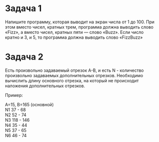 # Задача 1

Напишите программу, которая выводит на экран числа от 1 до 100. При этом вместо чисел, кратных трем, программа должна выводить слово «Fizz», а вместо чисел, кратных пяти — слово «Buzz». Если число кратно и 3, и 5, то программа должна выводить слово «FizzBuzz»

# Задача 2

Есть произвольно задаваемый отрезок А-В, и есть N - количество произвольно задаваемых дополнительных отрезков. Необходимо вычислить длину основного отрезка, на который не происходит наложения дополнительных отрезков.

Пример:

А=15, В=165 (основной)    
N1 37 - 68    
N2 52 - 74  
N3 118 - 146  
N4 35 - 44  
N5 37 - 65  
N6 46 - 74  
